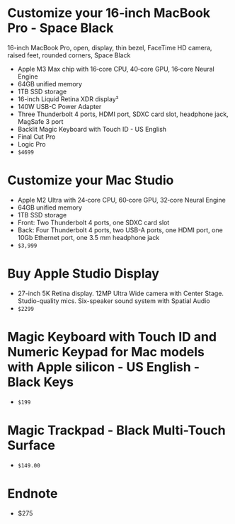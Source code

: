 # Customize your 16‑inch MacBook Pro - Space Black
16-inch MacBook Pro, open, display, thin bezel, FaceTime HD camera, raised feet, rounded corners, Space Black

- Apple M3 Max chip with 16‑core CPU, 40‑core GPU, 16‑core Neural Engine
- 64GB unified memory
- 1TB SSD storage
- 16-inch Liquid Retina XDR display²
- 140W USB-C Power Adapter
- Three Thunderbolt 4 ports, HDMI port, SDXC card slot, headphone jack, MagSafe 3 port
- Backlit Magic Keyboard with Touch ID - US English
- Final Cut Pro
- Logic Pro
- `$4699`

# Customize your Mac Studio
- Apple M2 Ultra with 24‑core CPU, 60‑core GPU, 32‑core Neural Engine
- 64GB unified memory
- 1TB SSD storage
- Front: Two Thunderbolt 4 ports, one SDXC card slot
- Back: Four Thunderbolt 4 ports, two USB-A ports, one HDMI port, one 10Gb Ethernet port, one 3.5 mm headphone jack
- `$3,999`

# Buy Apple Studio Display
- 27-inch 5K Retina display. 12MP Ultra Wide camera with Center Stage. Studio-quality mics. Six-speaker sound system with Spatial Audio
- `$2299`

# Magic Keyboard with Touch ID and Numeric Keypad for Mac models with Apple silicon - US English - Black Keys
- `$199`

# Magic Trackpad - Black Multi-Touch Surface
- `$149.00`

# Endnote
- $275

